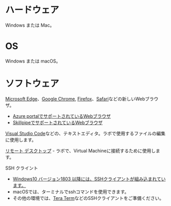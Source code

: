 # ハードウェア

Windows または Mac。

# OS

Windows または macOS。

# ソフトウェア

[Microsoft Edge](https://www.microsoft.com/ja-jp/edge)、[Google Chrome](https://www.google.co.jp/chrome/), [Firefox](https://www.mozilla.org/ja/firefox/new/)、[Safari](https://www.apple.com/jp/safari/)などの新しいWebブラウザ。
- [Azure portalでサポートされているWebブラウザ](https://docs.microsoft.com/ja-jp/azure/azure-portal/azure-portal-supported-browsers-devices)
- [SkillpipeでサポートされているWebブラウザ](https://policies.skillpipe.com/en/faq/)

[Visual Studio Code](https://azure.microsoft.com/ja-jp/products/visual-studio-code/)などの、テキストエディタ。ラボで使用するファイルの編集に使用します。

[リモート デスクトップ](https://support.microsoft.com/ja-jp/windows/%E3%83%AA%E3%83%A2%E3%83%BC%E3%83%88-%E3%83%87%E3%82%B9%E3%82%AF%E3%83%88%E3%83%83%E3%83%97%E3%81%AE%E4%BD%BF%E3%81%84%E6%96%B9-5fe128d5-8fb1-7a23-3b8a-41e636865e8c) - ラボで、Virtual Machineに接続するために使用します。

SSH クライント
- [Windows10 バージョン1803 以降には、SSHクライアントが組み込まれています。](https://www.google.com/search?q=Windows10+%E3%83%90%E3%83%BC%E3%82%B8%E3%83%A7%E3%83%B31803+SSH+)
- macOSでは、ターミナルでsshコマンドを使用できます。
- その他の環境では、[Tera Term](https://forest.watch.impress.co.jp/library/software/utf8teraterm/)などのSSHクライアントをご準備ください。


